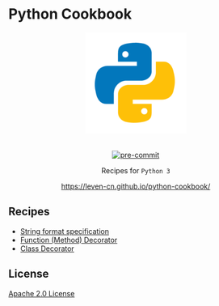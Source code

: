 # Python Cookbook

<section align="center">
  <img src="https://raw.githubusercontent.com/leven-cn/python-cookbook/main/.python-logo.png"
    alt="Python Logo" width="200" height="200" title="Python Logo">
  <br><br>
  <p><a href="https://github.com/pre-commit/pre-commit">
    <img src="https://img.shields.io/badge/pre--commit-enabled-brightgreen?logo=pre-commit&logoColor=white"
      alt="pre-commit" style="max-width:100%;">
  </a></p>
  <p>Recipes for <code>Python 3</code></p>
  <p><a href="https://leven-cn.github.io/python-cookbook/">https://leven-cn.github.io/python-cookbook/</a></p>
</section>

## Recipes

- [String format specification](recipes/str_fmt_spec)
- [Function (Method) Decorator](recipes/function_decorator)
- [Class Decorator](recipes/class_decorator)

## License

[Apache 2.0 License](https://github.com/leven-cn/python-cookbook/blob/main/LICENSE)
